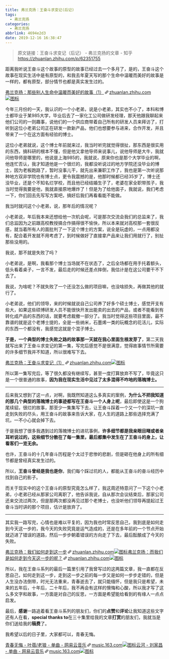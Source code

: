 ```yaml
---
title: 弗兰克扬：王奋斗求变记(后记)
tags:
  - 弗兰克扬
categories:
  - 弗兰克扬
abbrlink: 4694e2d3
date: 2019-12-16 16:38:47
---
```


> 原文链接：王奋斗求变记（后记） - 弗兰克扬的文章 - 知乎
      <https://zhuanlan.zhihu.com/p/62351755>

<!--more-->

<div class="Post-RichTextContainer"><div class="RichText ztext Post-RichText"><p>距离我听说王奋斗这个故事的原型的故事已经过去一个多月了，是的，王奋斗这个故事在现实生活中是有原型的，和我去年夏天写的那个生命中温暖而美好的故事是一样的，都有原型，部分情节也都是真实发生过的。</p><a target="_blank" href="https://zhuanlan.zhihu.com/p/40787849" data-draft-node="block" data-draft-type="link-card" data-image="https://pic4.zhimg.com/v2-34ff66c0991877658489861d77a4ee87_180x120.jpg" data-image-width="1068" data-image-height="441" class="LinkCard LinkCard--hasImage" data-za-detail-view-id="172"><span class="LinkCard-backdrop" style="background-image:url(https://pic4.zhimg.com/v2-34ff66c0991877658489861d77a4ee87_180x120.jpg)"></span><span class="LinkCard-content"><span class="LinkCard-text"><span class="LinkCard-title" data-text="true">弗兰克扬：那些别人生命中温暖而美好的故事（1）</span><span class="LinkCard-meta"><span style="display:inline-flex;align-items:center">​<svg class="Zi Zi--InsertLink" fill="currentColor" viewBox="0 0 24 24" width="17" height="17"><path d="M6.77 17.23c-.905-.904-.94-2.333-.08-3.193l3.059-3.06-1.192-1.19-3.059 3.058c-1.489 1.489-1.427 3.954.138 5.519s4.03 1.627 5.519.138l3.059-3.059-1.192-1.192-3.059 3.06c-.86.86-2.289.824-3.193-.08zm3.016-8.673l1.192 1.192 3.059-3.06c.86-.86 2.289-.824 3.193.08.905.905.94 2.334.08 3.194l-3.059 3.06 1.192 1.19 3.059-3.058c1.489-1.489 1.427-3.954-.138-5.519s-4.03-1.627-5.519-.138L9.786 8.557zm-1.023 6.68c.33.33.863.343 1.177.029l5.34-5.34c.314-.314.3-.846-.03-1.176-.33-.33-.862-.344-1.176-.03l-5.34 5.34c-.314.314-.3.846.03 1.177z" fill-rule="evenodd"></path></svg></span>zhuanlan.zhihu.com</span></span><span class="LinkCard-imageCell"><img class="LinkCard-image LinkCard-image--horizontal" alt="图标" src="https://pic4.zhimg.com/v2-34ff66c0991877658489861d77a4ee87_180x120.jpg"></span></span></a><p>今年三月份的一天，我认识的一个小老弟，说是小老弟，其实也不小了，本科和博士都毕业于某985大学，毕业后去了一家化工公司做研发经理，那天他跟我聊起来他们公司的一则趣事，说他们的一个供应商带着自己所有的研发人员来拜访了，打听到这位小老弟公司正在研发一款新产品，他们也想要参与进来，合作开发，并且带来了一个在这方面有经验的博士。</p><p>这位小老弟就说，这个博士年前就来过，我当时听完就觉得很扯，那东西是很实用的东西，搞科研的根本不懂，但是他又拿他导师来说事儿，说他导师是大牛，我就问他导师是哪里的，他说是上海985的，我就说，原来你也是那个大学毕业的啊，他连忙否认，我才知道他是一个很烂的，我都没听说过的地方学院还没毕业的博士，因为老板跑路了，暂时没事儿干，就先出来兼职工作了，我也是第一次听说那种地方双非学院也有博士点，更令我震撼的是，他那时候都已经35岁了，博士还没毕业，还是个不知名烂学校，而且他已经结婚生子了，老婆在家全职带孩子，我当时觉得我要是他，我就直接原地爆炸了！但是为了给他面子，我就说，我们考虑一下，你们回去先写写方案吧，搞好后我们再看看能不能做。</p><p>我当时就问这个小老弟，说，那年后的情况呢？</p><p>小老弟说，年后我本来还想给他一次机会呢，可是那次交流会我们的总监来了，我们总监因为之前跟高校教授搞合作搞得很不愉快，所以本来就对高校那一套很反感，就当着所有人的面批判了一下这个博士的方案，说全是玩虚的，一点用都没有，配合着开发就不用考虑了，到时候做好了直接拿产品来让我们用就行了，别扯那些没用的。</p><p>我说，那不就是失败了吗？</p><p>小老弟说，是啊，我看那个博士当场就不在状态了，之后全场都在用手托着额头，低头看着桌子，一言不发，最后走的时候还差点摔倒，我估计是在这公司要干不下去了。</p><p>我说，为啥呢？不就失败了一个还没怎么做的项目嘛，也没啥损失，再做其他的就行了。</p><p>小老弟说，他们的领导，来的时候就说自己公司养了好多个硕士博士，感觉开支有些大，如果这些硕博研发人员不能很快开发出能卖的出去的产品，或者不能看到有转化成产品的东西的话，就要考虑裁撤一部分了。我当时觉得这些项目里面，最不靠谱的就是这个老博士提的，全是一些纳米，石墨烯一类的玩概念的花活儿，实际的东西一个都没有，我感觉这就是个混子博士。</p><p><b>于是，一个典型的博士失败之路的故事那一天就在我心里面生根发芽了</b>，第二天我就写出来了王奋斗求变记的第一集，写完后感觉不是很满意，觉得故事情节所需要的许多细节我并不知道，所以很难写下去。</p><a target="_blank" href="https://zhuanlan.zhihu.com/p/58730664" data-draft-node="block" data-draft-type="link-card" data-image="https://pic2.zhimg.com/v2-86f084bbaf679c48e4060b7bfa3ebaf9_180x120.jpg" data-image-width="1157" data-image-height="294" class="LinkCard LinkCard--hasImage"><span class="LinkCard-backdrop" style="background-image:url(https://pic2.zhimg.com/v2-86f084bbaf679c48e4060b7bfa3ebaf9_180x120.jpg)"></span><span class="LinkCard-content"><span class="LinkCard-text"><span class="LinkCard-title" data-text="true">弗兰克扬：王奋斗求变记（1）</span><span class="LinkCard-meta"><span style="display:inline-flex;align-items:center">​<svg class="Zi Zi--InsertLink" fill="currentColor" viewBox="0 0 24 24" width="17" height="17"><path d="M6.77 17.23c-.905-.904-.94-2.333-.08-3.193l3.059-3.06-1.192-1.19-3.059 3.058c-1.489 1.489-1.427 3.954.138 5.519s4.03 1.627 5.519.138l3.059-3.059-1.192-1.192-3.059 3.06c-.86.86-2.289.824-3.193-.08zm3.016-8.673l1.192 1.192 3.059-3.06c.86-.86 2.289-.824 3.193.08.905.905.94 2.334.08 3.194l-3.059 3.06 1.192 1.19 3.059-3.058c1.489-1.489 1.427-3.954-.138-5.519s-4.03-1.627-5.519-.138L9.786 8.557zm-1.023 6.68c.33.33.863.343 1.177.029l5.34-5.34c.314-.314.3-.846-.03-1.176-.33-.33-.862-.344-1.176-.03l-5.34 5.34c-.314.314-.3.846.03 1.177z" fill-rule="evenodd"></path></svg></span>zhuanlan.zhihu.com</span></span><span class="LinkCard-imageCell"><img class="LinkCard-image LinkCard-image--horizontal" alt="图标" src="https://pic2.zhimg.com/v2-86f084bbaf679c48e4060b7bfa3ebaf9_180x120.jpg"></span></span></a><p>所以第一集写完后，等了很久都没有继续写，甚至一度打算放弃不写了，毕竟这只是一个很普通的故事，<b>因为我在现实生活中见过了太多混得不咋地的落魄博士。</b></p><hr><p>后来我又想到了这一点，对啊，我既然知道这么多真实的案例，<b>为什么不把我知道的那几个典型的落魄博士的事迹都写在王奋斗一个人身上呢</b>，最后即使这是一个狗尾续貂，很烂的故事，那至少一集集写下去，让王奋斗踩着一个又一个的深坑一直走到失败的尽头，用王奋斗的故事来告诉大家，在人生的道路上那些选择充满了坑，一不小心就会掉下去。</p><p>于是我想了很多我遇到过的落魄博士的进坑事例，<b>许多细节都是我亲眼目睹或者亲耳听说过的，这些细节分散在了每一集里，最后都集中发生在了王奋斗的身上，让看客们一览无余。</b></p><p>也许，王奋斗的十几年奋斗历程是个太过于悲惨的悲剧，但是砸在他身上的所有细节都是曾经真实发生过的。</p><p>所以，<b>王奋斗曾经是我也是你</b>，我们每个踩过坑的人，都能从王奋斗的奋斗经历中找到自己的影子。</p><p>而关于现实中的这个王奋斗的原型究竟怎么样了，我这周还特意问了一下这个小老弟，小老弟已经从那家公司离职了，他告诉我说，自从那次会议结束后，那家公司还来交流过两次，但是那两次都没再见过那个老博士，也没听他们领导再提起过王奋斗当时讲的那个项目，估计是放弃了。</p><hr><p>其实我一路写完，心情也是难以平复的，因为我也时常反思自己，我到底是如何走到今天这一步的，我今天的失败究竟是运气造成的，还是在多年前的一个节点开始就迈进了错误的道路，然后一步步朝着错误的方向走了下去，最后酝酿成了今天的失败。</p><a target="_blank" href="https://zhuanlan.zhihu.com/p/24751487" data-draft-node="block" data-draft-type="link-card" data-image="https://zhstatic.zhihu.com/assets/zhihu/editor/zhihu-card-default.svg" class="LinkCard LinkCard--hasImage"><span class="LinkCard-backdrop" style="background-image:url(https://zhstatic.zhihu.com/assets/zhihu/editor/zhihu-card-default.svg)"></span><span class="LinkCard-content"><span class="LinkCard-text"><span class="LinkCard-title" data-text="true">弗兰克扬：我们如何走到这一步</span><span class="LinkCard-meta"><span style="display:inline-flex;align-items:center">​<svg class="Zi Zi--InsertLink" fill="currentColor" viewBox="0 0 24 24" width="17" height="17"><path d="M6.77 17.23c-.905-.904-.94-2.333-.08-3.193l3.059-3.06-1.192-1.19-3.059 3.058c-1.489 1.489-1.427 3.954.138 5.519s4.03 1.627 5.519.138l3.059-3.059-1.192-1.192-3.059 3.06c-.86.86-2.289.824-3.193-.08zm3.016-8.673l1.192 1.192 3.059-3.06c.86-.86 2.289-.824 3.193.08.905.905.94 2.334.08 3.194l-3.059 3.06 1.192 1.19 3.059-3.058c1.489-1.489 1.427-3.954-.138-5.519s-4.03-1.627-5.519-.138L9.786 8.557zm-1.023 6.68c.33.33.863.343 1.177.029l5.34-5.34c.314-.314.3-.846-.03-1.176-.33-.33-.862-.344-1.176-.03l-5.34 5.34c-.314.314-.3.846.03 1.177z" fill-rule="evenodd"></path></svg></span>zhuanlan.zhihu.com</span></span><span class="LinkCard-imageCell"><img class="LinkCard-image LinkCard-image--square" alt="图标" src="https://zhstatic.zhihu.com/assets/zhihu/editor/zhihu-card-default.svg"></span></span></a><a target="_blank" href="https://zhuanlan.zhihu.com/p/54032351" data-draft-node="block" data-draft-type="link-card" data-image="https://pic1.zhimg.com/v2-db26b7b7622cd429b0bb566a17d29190_180x120.jpg" data-image-width="898" data-image-height="555" class="LinkCard LinkCard--hasImage"><span class="LinkCard-backdrop" style="background-image:url(https://pic1.zhimg.com/v2-db26b7b7622cd429b0bb566a17d29190_180x120.jpg)"></span><span class="LinkCard-content"><span class="LinkCard-text"><span class="LinkCard-title" data-text="true">弗兰克扬：而我们是如何走到今天这一步的呢？</span><span class="LinkCard-meta"><span style="display:inline-flex;align-items:center">​<svg class="Zi Zi--InsertLink" fill="currentColor" viewBox="0 0 24 24" width="17" height="17"><path d="M6.77 17.23c-.905-.904-.94-2.333-.08-3.193l3.059-3.06-1.192-1.19-3.059 3.058c-1.489 1.489-1.427 3.954.138 5.519s4.03 1.627 5.519.138l3.059-3.059-1.192-1.192-3.059 3.06c-.86.86-2.289.824-3.193-.08zm3.016-8.673l1.192 1.192 3.059-3.06c.86-.86 2.289-.824 3.193.08.905.905.94 2.334.08 3.194l-3.059 3.06 1.192 1.19 3.059-3.058c1.489-1.489 1.427-3.954-.138-5.519s-4.03-1.627-5.519-.138L9.786 8.557zm-1.023 6.68c.33.33.863.343 1.177.029l5.34-5.34c.314-.314.3-.846-.03-1.176-.33-.33-.862-.344-1.176-.03l-5.34 5.34c-.314.314-.3.846.03 1.177z" fill-rule="evenodd"></path></svg></span>zhuanlan.zhihu.com</span></span><span class="LinkCard-imageCell"><img class="LinkCard-image LinkCard-image--horizontal" alt="图标" src="https://pic1.zhimg.com/v2-db26b7b7622cd429b0bb566a17d29190_180x120.jpg"></span></span></a><p>所以，我在王奋斗系列的最后一篇里引用了我曾写过的这两篇文章，我一直都在反思自己，如何走到这一步，走到这一步之前的每一步又是如何一步步走错的，但是人生没办法倒带，时光无法重来，青春逝去了，就只能缅怀，但是我只是希望，未来的五年后，十年后，二十年后，我不再会有这样的懊悔和心酸，所以我才写了这么多文字和故事，一方面是对自己的反思，一方面是希望能给看到的有缘人一点点启发。</p><p>最后，<b>感谢</b>一路追着看王奋斗系列的朋友们，你们的<b>点赞</b>和<b>评论</b>让我知道这些文字还有人在看，<b>special thanks to</b>在三十集里给我的文章<b>打赏</b>的朋友们，我就当是你们送给我的<b>稿费</b>了。</p><p>我希望以后的日子里，大家都可以，青春无悔。</p><a target="_blank" href="https://link.zhihu.com/?target=https%3A//music.163.com/%23/song%3Fid%3D85567" data-draft-node="block" data-draft-type="link-card" data-image="https://pic1.zhimg.com/v2-56bab3e95c39e88e4d7738b99f5a1300_ipico.jpg" data-image-width="360" data-image-height="360" class="LinkCard LinkCard--hasImage"><span class="LinkCard-backdrop" style="background-image:url(https://pic1.zhimg.com/v2-56bab3e95c39e88e4d7738b99f5a1300_ipico.jpg)"></span><span class="LinkCard-content"><span class="LinkCard-text"><span class="LinkCard-title" data-text="true">青春无悔 - 叶蓓/老狼 - 单曲 - 网易云音乐</span><span class="LinkCard-meta"><span style="display:inline-flex;align-items:center">​<svg class="Zi Zi--InsertLink" fill="currentColor" viewBox="0 0 24 24" width="17" height="17"><path d="M6.77 17.23c-.905-.904-.94-2.333-.08-3.193l3.059-3.06-1.192-1.19-3.059 3.058c-1.489 1.489-1.427 3.954.138 5.519s4.03 1.627 5.519.138l3.059-3.059-1.192-1.192-3.059 3.06c-.86.86-2.289.824-3.193-.08zm3.016-8.673l1.192 1.192 3.059-3.06c.86-.86 2.289-.824 3.193.08.905.905.94 2.334.08 3.194l-3.059 3.06 1.192 1.19 3.059-3.058c1.489-1.489 1.427-3.954-.138-5.519s-4.03-1.627-5.519-.138L9.786 8.557zm-1.023 6.68c.33.33.863.343 1.177.029l5.34-5.34c.314-.314.3-.846-.03-1.176-.33-.33-.862-.344-1.176-.03l-5.34 5.34c-.314.314-.3.846.03 1.177z" fill-rule="evenodd"></path></svg></span>music.163.com</span></span><span class="LinkCard-imageCell"><img class="LinkCard-image LinkCard-image--square" alt="图标" src="https://pic1.zhimg.com/v2-56bab3e95c39e88e4d7738b99f5a1300_ipico.jpg"></span></span></a><a target="_blank" href="https://link.zhihu.com/?target=https%3A//music.163.com/%23/song%3Fid%3D121055" data-draft-node="block" data-draft-type="link-card" data-image="https://pic4.zhimg.com/v2-6dbaa21c634180449edabec28e6fc643_ipico.jpg" data-image-width="360" data-image-height="360" class="LinkCard LinkCard--hasImage"><span class="LinkCard-backdrop" style="background-image:url(https://pic4.zhimg.com/v2-6dbaa21c634180449edabec28e6fc643_ipico.jpg)"></span><span class="LinkCard-content"><span class="LinkCard-text"><span class="LinkCard-title" data-text="true">云河 - 刘家昌 - 单曲 - 网易云音乐</span><span class="LinkCard-meta"><span style="display:inline-flex;align-items:center">​<svg class="Zi Zi--InsertLink" fill="currentColor" viewBox="0 0 24 24" width="17" height="17"><path d="M6.77 17.23c-.905-.904-.94-2.333-.08-3.193l3.059-3.06-1.192-1.19-3.059 3.058c-1.489 1.489-1.427 3.954.138 5.519s4.03 1.627 5.519.138l3.059-3.059-1.192-1.192-3.059 3.06c-.86.86-2.289.824-3.193-.08zm3.016-8.673l1.192 1.192 3.059-3.06c.86-.86 2.289-.824 3.193.08.905.905.94 2.334.08 3.194l-3.059 3.06 1.192 1.19 3.059-3.058c1.489-1.489 1.427-3.954-.138-5.519s-4.03-1.627-5.519-.138L9.786 8.557zm-1.023 6.68c.33.33.863.343 1.177.029l5.34-5.34c.314-.314.3-.846-.03-1.176-.33-.33-.862-.344-1.176-.03l-5.34 5.34c-.314.314-.3.846.03 1.177z" fill-rule="evenodd"></path></svg></span>music.163.com</span></span><span class="LinkCard-imageCell"><img class="LinkCard-image LinkCard-image--square" alt="图标" src="https://pic4.zhimg.com/v2-6dbaa21c634180449edabec28e6fc643_ipico.jpg"></span></span></a><p></p></div></div>